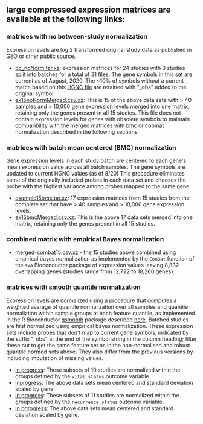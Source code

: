 ## large compressed expression matrices are available at the following links: 
### matrices with no between-study normalization
Expression levels are log 2 transformed original study data as published in GEO or other public source.

- [bc_noNorm.tar.xz](https://snet-bio-data.s3.us-west-2.amazonaws.com/example15bmc/bc_noNorm.tar.xz): expression matrices for 24 studies with 3 studies split into batches for a total of 31 files.  The gene symbols in this set are current as of August, 2020.  The ~10% of symbols without a current match based on this [HGNC file](https://www.genenames.org/cgi-bin/download/custom?col=gd_app_sym&col=gd_prev_sym&col=gd_aliases&col=gd_pub_eg_id&col=gd_pub_ensembl_id&status=Approved&hgnc_dbtag=on&order_by=gd_app_sym_sort&format=text&submit=submit) are retained with "_obs" added to the original symbol.
- [ex15noNormMerged.csv.xz](https://snet-bio-data.s3.us-west-2.amazonaws.com/example15bmc/ex15noNormMerged.csv.xz): This is 15 of the above data sets with > 40 samples and > 10,000 gene expression levels merged into one matrix, retaining only the genes present in all 15 studies.  This file does not contain expression levels for genes with obsolete symbols to maintain comparibility with the merged matrices with bmc or cobmat normalization described in the following sections.

### matrices with batch mean centered (BMC) normalization
Gene expression levels in each study batch are centered to each gene's mean expression value across all batch samples.  The gene symbols are updated to current HGNC values (as of 8/20) This procedure eliminates some of the originally included probes in each data set and chooses the probe with the highest variance among probes mapped to the same gene.
  
- [example15bmc.tar.xz](https://snet-bio-data.s3.us-west-2.amazonaws.com/example15bmc/example15bmc.tar.xz): 17 expression matrices from 15 studies from the complete set that have > 40 samples and > 10,000 gene expression levels.
- [ex15bmcMerged.csv.xz](https://snet-bio-data.s3.us-west-2.amazonaws.com/example15bmc/ex15bmcMerged.csv.xz): This is the above 17 data sets merged into one matrix, retaining only the genes present in all 15 studies.

### combined matrix with empirical Bayes normalization
- [merged-combat15.csv.xz](https://snet-bio-data.s3-us-west-2.amazonaws.com/example15bmc/merged-combat15.csv.xz) - the 15 studies above combined using empirical bayes normalization as implemented by the `ComBat` function of the `sva` Bioconductor package of expression values leaving 8,832 overlapping genes (studies range from 12,722 to 18,260 genes).

### matrices with smooth quantile normalization
Expression levels are normalized using a procedure that computes a weighted average of quantile normalization over all samples and quantile normaliztion within sample groups at each feature quantile, as implemented in the R Bioconductor [qsmooth](https://www.bioconductor.org/packages/release/bioc/html/qsmooth.html) package described [here](https://pubmed.ncbi.nlm.nih.gov/29036413/).  Batched studies are first normalized using empirical bayes normalization.
These expression sets include probes that don't map to current gene symbols, indicated by the suffix "_obs" at the end of the symbol string in the column heading; filter these out to get the same feature set as in the non-normalised and robust quantile normed sets above.  They also differ from the previous versions by including imputation of missing values.
- [in progress](https://snet-bio-data.s3.us-west-2.amazonaws.com/example15bmc/.tar.xz): These subsets of 10 studies are normalized within the groups defined by the `vital_status` outcome variable.
- [inprogress](https://snet-bio-data.s3.us-west-2.amazonaws.com/example15bmc/.tar.xz): The above data sets mean centered and standard deviation scaled by gene.
- [in progress](https://snet-bio-data.s3.us-west-2.amazonaws.com/example15bmc/.tar.xz):  These subsets of 11 studies are normalized within the groups defined by the `recurrence_status` outcome variable.
- [in pgrogress](https://snet-bio-data.s3.us-west-2.amazonaws.com/example15bmc/):  The above data sets mean centered and standard deviation scaled by gene.
